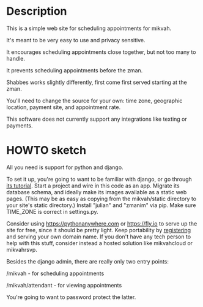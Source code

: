 # Description

This is a simple web site for scheduling appointments for mikvah.

It's meant to be very easy to use and privacy sensitive.

It encourages scheduling appointments close together, but not too many to handle.

It prevents scheduling appointments before the zman.

Shabbes works slightly differently, first come first served starting at the zman.

You'll need to change the source for your own: time zone, geographic location, payment site, and appointment rate.

This software does not currently support any integrations like texting or payments.

# HOWTO sketch

All you need is support for python and django.

To set it up, you're going to want to be familiar with django, or go through [its tutorial](https://docs.djangoproject.com/en/4.2/intro/tutorial01/). Start a project and wire in this code as an app. Migrate its database schema, and ideally make its images available as a static web pages. (This may be as easy as copying from the mikvah/static directory to your site's static directory.) Install "julian" and "zmanim" via pip. Make sure TIME_ZONE is correct in settings.py.

Consider using https://pythonanywhere.com or https://fly.io to serve up the site for free, since it should be pretty light. Keep portability by [registering](https://domains.google/) and serving your own domain name. If you don't have any tech person to help with this stuff, consider instead a hosted solution like mikvahcloud or mikvahrsvp.

Besides the django admin, there are really only two entry points:

/mikvah - for scheduling appointments

/mikvah/attendant - for viewing appointments

You're going to want to password protect the latter.

